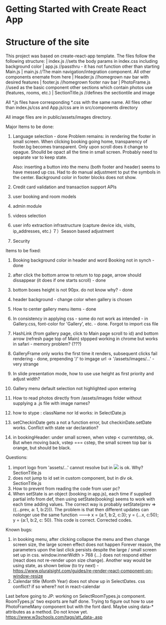 # Getting Started with Create React App
# Structure of the site
This project was based on create-react-app template.
The files follow the following structure:
| index.js                      //sets the body params in index.css including background color
    | app.js                    //passthru - it has not function other than starting Main.js
        | main.js               //The main navigation/integration component. All other components enemate from here
            | Header.js         //homegrown nav bar with desired features
            | footer.js         //homegrown footer nav bar
            | PhotoFrame.js     //used as the basic component other sections which contain photos use (features, rooms, etc.)
            | SectionTitle.js   //defines the sectiontile and image

All *.js files have corresponding *.css with the same name. 
All files other than index.js/css and App.js/css are in src/components directory

All image files are in public/assets/images directory.

Major Items to be done:
1) Language selection - done
    Problem remains: in rendering the footer in small screen. When clicking booking going home, transparency of footer.bg becomes transparent. Only upon scroll does it change to opague. Shoulld be opact all the time in small screen. Probably need to separate var to keep state.

    Also: inserting a button into the menu (both footer and header) seems to have messed up css. Had to do manual adjustment to put the symbols in the center. Background color in footer blocks does not show. 

2) Credit card validation and transaction support APIs
3) user booking and room models
4) admin module
5) videos selection
6) user info extraction infrastructure (capture device ids, visits, ip_addresses, etc.)
７）Season based adjustment
8) Security




Items to be fixed:
1) Booking background color in header and word Booking not in synch - done
2) after click the bottom arrow to return to top page, arrow should dissappear (it does if one starts scroll) - done
3) bottom boxes height is not 90px. do not know why? - done

4) header background - change color when gallery is chosen
5) How to center gallery menu items - done
6) In consistency in applying css - some do not work as intended - in Gallery.css, font-color for 'Gallery', etc. - done. Forgot to import css file 
7) HashLink (from gallery page, click to Main page scroll to id) and bottom arrow (refresh page top of Main) stppped working in chrome but works in safari - memory problem? (???)
8) GalleryFrame only works the first time it renders, subsequent clicks fail rendering - done, prepending '/' to imgage url -> '/assets/images/...' - very strange 
9) In slide presentation mode, how to use use height as first priority and adjust width? 
10) Gallery menu default selection not highlighted upon entering
11) How to read photos directly from /assets/images folder without supplying a .js file with image names? 
12) how to stype <Link>: className nor Id works: in SelectDate.js
13) setCheckinDate gets a not a function error, but checkinDate.setDate works. Conflict with state var declaration?
14) in bookingHeader: under small screen, when vstep < currentstep, ok. But when moving back, vstep === cstep, the small screen top bar is orange, but should be black. 


Questions:
1) import logo from 'assets/...' cannot resolve but in <img src='same path' /> is ok. Why? SectionTitle.js
2) <a> does not jump to id set in custom component, but in div ok. SectionTitle.js 
3) How to prevent from reading the code from user pc?
4) When setState is an object (booking in app.js), each time if supplied partial info from def, then using setState(booking) seems to work with each time adding values. The correct way is probably
setState(prev => ({...prev, a: 1, b:2})). The problem is that then different updates can nolonger use the same function ---> 
x = {a:1, b:2, c:3}; y = {...x, c:50}; y = {a:1, b:2, c: 50}. This code is correct. Corrected codes. 


Known bugs:
1) in booking menu, after clicking collapse the menu and then change screen size, the large screen effect does not happen
 Forever reason, the parameters upon the last click persists despite the large / small screen set up in css.
 window.innerWidth > 768 {...} does not respond either (react does not re-render upon size change). 
 Another way would be using state, as shown below (to try next) -
 https://www.pluralsight.com/guides/re-render-react-component-on-window-resize
2) Calendar title (Month Year) does not show up in SelectDates. css conflict? if so where? not in react-calendar



Last before going to JP:
working on SelectRoomTypes.js component. RoomTypes.js' two exports are half done. 
Trying to figure out how to use PhotoFrameMany component but with the font dard. Maybe using data-* attributes as a method. Do not know yet. 
https://www.w3schools.com/tags/att_data-.asp

